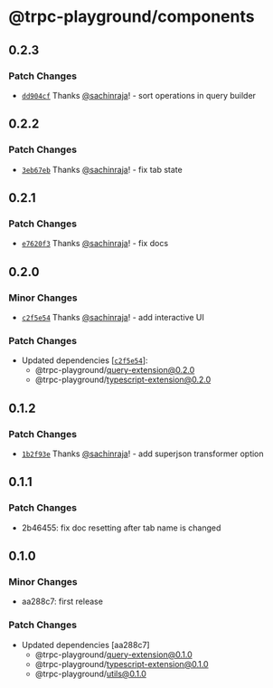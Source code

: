 # @trpc-playground/components

## 0.2.3

### Patch Changes

- [`dd904cf`](https://github.com/sachinraja/trpc-playground/commit/dd904cfe853a61e4aeb68a31250b101598794dea) Thanks [@sachinraja](https://github.com/sachinraja)! - sort operations in query builder

## 0.2.2

### Patch Changes

- [`3eb67eb`](https://github.com/sachinraja/trpc-playground/commit/3eb67eb100e96d3f804ac34976f26888df923a37) Thanks [@sachinraja](https://github.com/sachinraja)! - fix tab state

## 0.2.1

### Patch Changes

- [`e7620f3`](https://github.com/sachinraja/trpc-playground/commit/e7620f3238dd1ceea4264bc227a5a4217b42ea89) Thanks [@sachinraja](https://github.com/sachinraja)! - fix docs

## 0.2.0

### Minor Changes

- [`c2f5e54`](https://github.com/sachinraja/trpc-playground/commit/c2f5e543056786b10ec1ebf59f32567a102de611) Thanks [@sachinraja](https://github.com/sachinraja)! - add interactive UI

### Patch Changes

- Updated dependencies [[`c2f5e54`](https://github.com/sachinraja/trpc-playground/commit/c2f5e543056786b10ec1ebf59f32567a102de611)]:
  - @trpc-playground/query-extension@0.2.0
  - @trpc-playground/typescript-extension@0.2.0

## 0.1.2

### Patch Changes

- [`1b2f93e`](https://github.com/sachinraja/trpc-playground/commit/1b2f93e780c3bddbf17d09c2a8f14e74e85b3fcb) Thanks [@sachinraja](https://github.com/sachinraja)! - add superjson transformer option

## 0.1.1

### Patch Changes

- 2b46455: fix doc resetting after tab name is changed

## 0.1.0

### Minor Changes

- aa288c7: first release

### Patch Changes

- Updated dependencies [aa288c7]
  - @trpc-playground/query-extension@0.1.0
  - @trpc-playground/typescript-extension@0.1.0
  - @trpc-playground/utils@0.1.0
